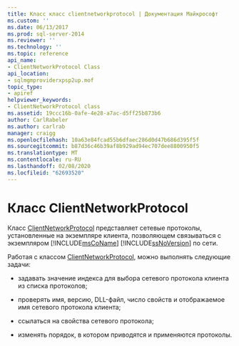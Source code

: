 ```yaml
---
title: Класс класс clientnetworkprotocol | Документация Майкрософт
ms.custom: ''
ms.date: 06/13/2017
ms.prod: sql-server-2014
ms.reviewer: ''
ms.technology: ''
ms.topic: reference
api_name:
- ClientNetworkProtocol Class
api_location:
- sqlmgmproviderxpsp2up.mof
topic_type:
- apiref
helpviewer_keywords:
- ClientNetworkProtocol class
ms.assetid: 19ccc16b-0afe-4e28-a7ac-d5ff25b873b6
author: CarlRabeler
ms.author: carlrab
manager: craigg
ms.openlocfilehash: 10a63e84fcad55b6dfaec286d0d47b686d395f5f
ms.sourcegitcommit: b87d36c46b39af8b929ad94ec707dee8800950f5
ms.translationtype: MT
ms.contentlocale: ru-RU
ms.lasthandoff: 02/08/2020
ms.locfileid: "62693520"
---
```

# <a name="clientnetworkprotocol-class"></a>Класс ClientNetworkProtocol
  Класс [ClientNetworkProtocol](clientnetworkprotocol-class.md) представляет сетевые протоколы, установленные на экземпляре клиента, позволяющем связываться с экземпляром [!INCLUDE[msCoName](../../../includes/msconame-md.md)] [!INCLUDE[ssNoVersion](../../../includes/ssnoversion-md.md)] по сети.  
  
 Работая с классом [ClientNetworkProtocol](clientnetworkprotocol-class.md), можно выполнять следующие задачи:  
  
-   задавать значение индекса для выбора сетевого протокола клиента из списка протоколов;  
  
-   проверять имя, версию, DLL-файл, число свойств и отображаемое имя сетевого протокола клиента;  
  
-   ссылаться на свойства сетевого протокола;  
  
-   изменять порядок, в котором приводятся и применяются протоколы.  
  
  
